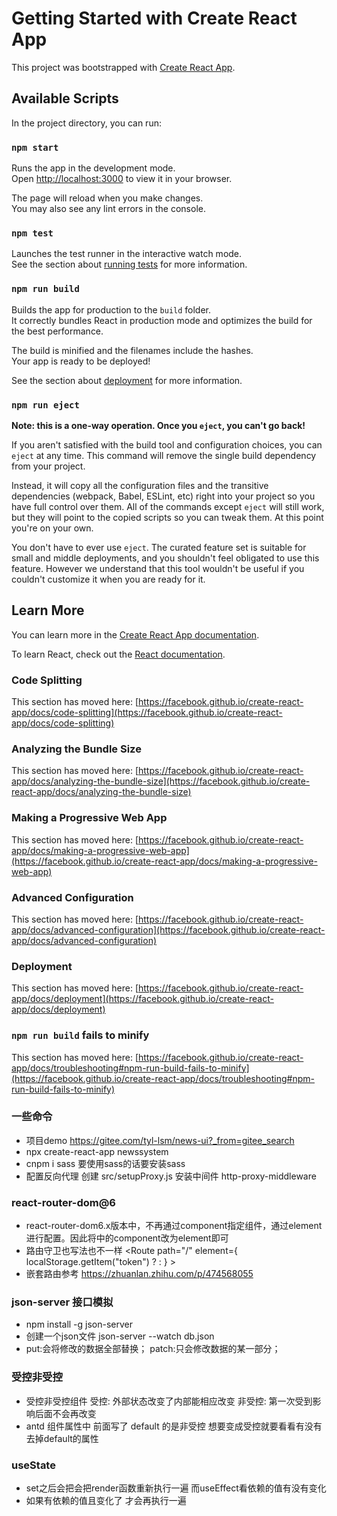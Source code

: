 # Getting Started with Create React App

This project was bootstrapped with [Create React App](https://github.com/facebook/create-react-app).

## Available Scripts

In the project directory, you can run:

### `npm start`

Runs the app in the development mode.\
Open [http://localhost:3000](http://localhost:3000) to view it in your browser.

The page will reload when you make changes.\
You may also see any lint errors in the console.

### `npm test`

Launches the test runner in the interactive watch mode.\
See the section about [running tests](https://facebook.github.io/create-react-app/docs/running-tests) for more information.

### `npm run build`

Builds the app for production to the `build` folder.\
It correctly bundles React in production mode and optimizes the build for the best performance.

The build is minified and the filenames include the hashes.\
Your app is ready to be deployed!

See the section about [deployment](https://facebook.github.io/create-react-app/docs/deployment) for more information.

### `npm run eject`

**Note: this is a one-way operation. Once you `eject`, you can't go back!**

If you aren't satisfied with the build tool and configuration choices, you can `eject` at any time. This command will remove the single build dependency from your project.

Instead, it will copy all the configuration files and the transitive dependencies (webpack, Babel, ESLint, etc) right into your project so you have full control over them. All of the commands except `eject` will still work, but they will point to the copied scripts so you can tweak them. At this point you're on your own.

You don't have to ever use `eject`. The curated feature set is suitable for small and middle deployments, and you shouldn't feel obligated to use this feature. However we understand that this tool wouldn't be useful if you couldn't customize it when you are ready for it.

## Learn More

You can learn more in the [Create React App documentation](https://facebook.github.io/create-react-app/docs/getting-started).

To learn React, check out the [React documentation](https://reactjs.org/).

### Code Splitting

This section has moved here: [https://facebook.github.io/create-react-app/docs/code-splitting](https://facebook.github.io/create-react-app/docs/code-splitting)

### Analyzing the Bundle Size

This section has moved here: [https://facebook.github.io/create-react-app/docs/analyzing-the-bundle-size](https://facebook.github.io/create-react-app/docs/analyzing-the-bundle-size)

### Making a Progressive Web App

This section has moved here: [https://facebook.github.io/create-react-app/docs/making-a-progressive-web-app](https://facebook.github.io/create-react-app/docs/making-a-progressive-web-app)

### Advanced Configuration

This section has moved here: [https://facebook.github.io/create-react-app/docs/advanced-configuration](https://facebook.github.io/create-react-app/docs/advanced-configuration)

### Deployment

This section has moved here: [https://facebook.github.io/create-react-app/docs/deployment](https://facebook.github.io/create-react-app/docs/deployment)

### `npm run build` fails to minify

This section has moved here: [https://facebook.github.io/create-react-app/docs/troubleshooting#npm-run-build-fails-to-minify](https://facebook.github.io/create-react-app/docs/troubleshooting#npm-run-build-fails-to-minify)

### 一些命令
- 项目demo https://gitee.com/tyl-lsm/news-ui?_from=gitee_search
- npx create-react-app newssystem
- cnpm i sass 要使用sass的话要安装sass
- 配置反向代理 创建 src/setupProxy.js 安装中间件 http-proxy-middleware

### react-router-dom@6
- react-router-dom6.x版本中，不再通过component指定组件，通过element进行配置。因此将<Route>中的component改为element即可
- 路由守卫也写法也不一样  <Route path="/" element={ localStorage.getItem("token") ? <NewsSandBox /> : <Navigate to="/login" /> } ></Route>
- 嵌套路由参考 https://zhuanlan.zhihu.com/p/474568055

### json-server 接口模拟
- npm install -g json-server
- 创建一个json文件 json-server --watch db.json
- put:会将修改的数据全部替换； patch:只会修改数据的某一部分；

### 受控非受控
- 受控非受控组件 受控: 外部状态改变了内部能相应改变  非受控: 第一次受到影响后面不会再改变 
- antd 组件属性中 前面写了 default 的是非受控 想要变成受控就要看看有没有去掉default的属性

### useState
-  set之后会把会把render函数重新执行一遍 而useEffect看依赖的值有没有变化
-  如果有依赖的值且变化了 才会再执行一遍
             